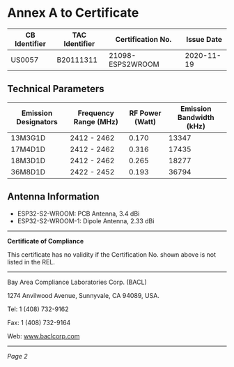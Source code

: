 # Annex A to Certificate

| CB Identifier | TAC Identifier | Certification No. | Issue Date  |
|---------------|----------------|-------------------|-------------|
| US0057        | B20111311      | 21098-ESPS2WROOM  | 2020-11-19  |

## Technical Parameters

| Emission Designators | Frequency Range (MHz) | RF Power (Watt) | Emission Bandwidth (kHz) |
|---------------------|-----------------------|-----------------|--------------------------|
| 13M3G1D             | 2412 - 2462           | 0.170           | 13347                    |
| 17M4D1D             | 2412 - 2462           | 0.316           | 17435                    |
| 18M3D1D             | 2412 - 2462           | 0.265           | 18277                    |
| 36M8D1D             | 2422 - 2452           | 0.193           | 36794                    |

## Antenna Information

- ESP32-S2-WROOM: PCB Antenna, 3.4 dBi
- ESP32-S2-WROOM-1: Dipole Antenna, 2.33 dBi

---

**Certificate of Compliance**

This certificate has no validity if the Certification No. shown above is not listed in the REL.

---

Bay Area Compliance Laboratories Corp. (BACL)

1274 Anvilwood Avenue, Sunnyvale, CA 94089, USA.

Tel: 1 (408) 732-9162

Fax: 1 (408) 732-9164

Web: www.baclcorp.com

---

*Page 2*
